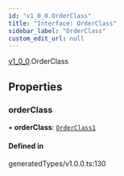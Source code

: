 ```yaml
---
id: "v1_0_0.OrderClass"
title: "Interface: OrderClass"
sidebar_label: "OrderClass"
custom_edit_url: null
---
```


[v1\_0\_0](../namespaces/v1_0_0.md).OrderClass

## Properties

### orderClass

• **orderClass**: [`OrderClass1`](../namespaces/v1_0_0.md#orderclass1)

#### Defined in

generatedTypes/v1.0.0.ts:130
